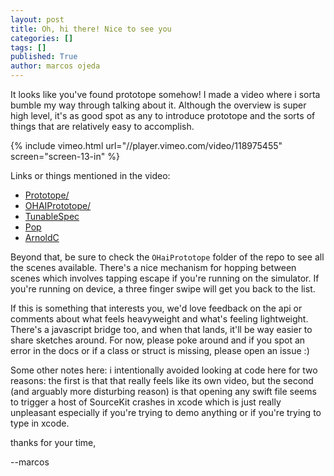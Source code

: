 ```yaml
---
layout: post
title: Oh, hi there! Nice to see you
categories: []
tags: []
published: True
author: marcos ojeda
---
```


It looks like you've found prototope somehow! I made a video where i sorta bumble my way through talking about it. Although the overview is super high level, it's as good spot as any to introduce prototope and the sorts of things that are relatively easy to accomplish.

{% include vimeo.html url="//player.vimeo.com/video/118975455" screen="screen-13-in" %}

Links or things mentioned in the video:

* [Prototope/](https://github.com/khan/prototope/)
* [OHAIPrototope/](https://github.com/khan/ohaiprototope/)
* [TunableSpec](https://github.com/kongtomorrow/TunableSpec)
* [Pop](https://github.com/facebook/pop)
* [ArnoldC](https://github.com/lhartikk/ArnoldC)

Beyond that, be sure to check the `OHaiPrototope` folder of the repo to see all the scenes available. There's a nice mechanism for hopping between scenes which involves tapping escape if you're running on the simulator. If you're running on device, a three finger swipe will get you back to the list.

If this is something that interests you, we'd love feedback on the api or comments about what feels heavyweight and what's feeling lightweight. There's a javascript bridge too, and when that lands, it'll be way easier to share sketches around. For now, please poke around and if you spot an error in the docs or if a class or struct is missing, please open an issue :)

Some other notes here: i intentionally avoided looking at code here for two reasons: the first is that that really feels like its own video, but the second (and arguably more disturbing reason) is that opening any swift file seems to trigger a host of SourceKit crashes in xcode which is just really unpleasant especially if you're trying to demo anything or if you're trying to type in xcode.

thanks for your time,

--marcos
